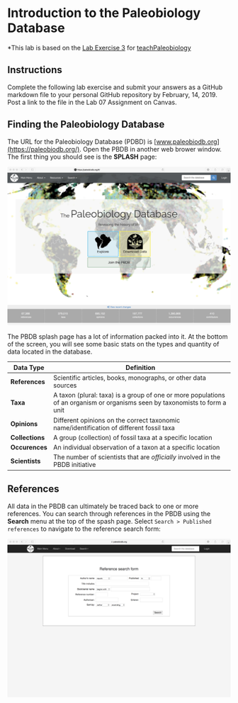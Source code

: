 # Introduction to the Paleobiology Database

*This lab is based on the [Lab Exercise 3](https://github.com/aazaff/teachPaleobiology/blob/master/LabExercise3.md) for [teachPaleobiology](https://github.com/aazaff/teachPaleobiology)

## Instructions

Complete the following lab exercise and submit your answers as a GitHub markdown file to your personal GitHub repository by February, 14, 2019. Post a link to the file in the Lab 07 Assignment on Canvas.

## Finding the Paleobiology Database

The URL for the Paleobiology Database (PDBD) is [www.paleobiodb.org](https://paleobiodb.org/). Open the PBDB in another web brower window. The first thing you should see is the **SPLASH** page:

![Lab07_Fig1](/Images/Lab07_Fig1.png)

The PBDB splash page has a lot of information packed into it. At the bottom of the screen, you will see some basic stats on the types and quantity of data located in the database.

**Data Type** | **Definition**
------------- | --------------
**References** | Scientific articles, books, monographs, or other data sources
**Taxa** | A taxon (plural: taxa) is a group of one or more populations of an organism or organisms seen by taxonomists to form a unit
**Opinions** | Different opinions on the correct taxonomic name/identification of different fossil taxa
**Collections** | A group (collection) of fossil taxa at a specific location
**Occurences** | An individual observation of a taxon at a specific location
**Scientists** | The number of scientists that are *officially* involved in the PBDB initiative

## References

All data in the PBDB can ultimately be traced back to one or more references. You can search through references in the PBDB using the **Search** menu at the top of the spash page. Select `Search > Published references` to navigate to the reference search form:

![Lab07_Fig2](/Images/Lab07_Fig2.png)
